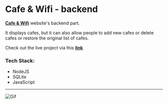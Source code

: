 # Cafe & Wifi - backend

__[Cafe & Wifi](https://cafe-and-wifi-frontend.vercel.app/)__ website's backend part. 

It displays cafes, but it can also allow people to add new cafes or delete cafes or restore the original list of cafes.

Check out the live project via this __[link](https://cafe-and-wifi-frontend.vercel.app/)__.

### Tech Stack:

- NodeJS
- SQLite
- JavaScript

---

![Gif](https://s4.gifyu.com/images/cafe_wifi_1.png)
